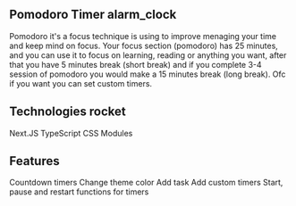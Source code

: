 ## Pomodoro Timer alarm_clock
Pomodoro it's a focus technique is using to improve menaging your time and keep mind on focus. Your focus section (pomodoro) has 25 minutes, and you can use it to focus on learning, reading or anything you want, after that you have 5 minutes break (short break) and if you complete 3-4 session of pomodoro you would make a 15 minutes break (long break). Ofc if you want you can set custom timers. 

## Technologies rocket
Next.JS
TypeScript
CSS Modules

## Features 
Countdown timers
Change theme color
Add task
Add custom timers
Start, pause and restart functions for timers
